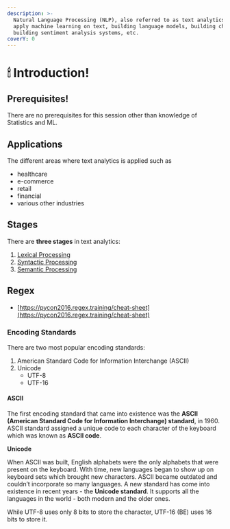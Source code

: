 ```yaml
---
description: >-
  Natural Language Processing (NLP), also referred to as text analytics such as
  apply machine learning on text, building language models, building chatbots,
  building sentiment analysis systems, etc.
coverY: 0
---
```


# 🕯 Introduction!

## Prerequisites!

There are no prerequisites for this session other than knowledge of Statistics and ML.

## Applications

The different areas where text analytics is applied such as&#x20;

* healthcare
* e-commerce
* retail
* financial
* various other industries

## Stages

There are **three stages** in text analytics:

1. [Lexical Processing](broken-reference)
2. [Syntactic Processing](broken-reference)
3. [Semantic Processing](broken-reference)

## Regex

* [https://pycon2016.regex.training/cheat-sheet](https://pycon2016.regex.training/cheat-sheet)

### Encoding Standards

There are two most popular encoding standards:

1. American Standard Code for Information Interchange (ASCII)
2. Unicode
   * UTF-8
   * UTF-16

#### ASCII

The first encoding standard that came into existence was the **ASCII (American Standard Code for Information Interchange) standard**, in 1960. ASCII standard assigned a unique code to each character of the keyboard which was known as  **ASCII code**.

**Unicode**

When ASCII was built, English alphabets were the only alphabets that were present on the keyboard. With time, new languages began to show up on keyboard sets which brought new characters. ASCII became outdated and couldn’t incorporate so many languages. A new standard has come into existence in recent years - the **Unicode standard**. It supports all the languages in the world - both modern and the older ones.

While UTF-8 uses only 8 bits to store the character, UTF-16 (BE) uses 16 bits to store it.
